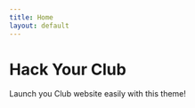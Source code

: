 ```yaml
---
title: Home
layout: default
---
```

# Hack Your Club
Launch you Club website easily with this theme!